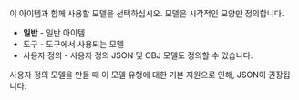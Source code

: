 이 아이템과 함께 사용할 모델을 선택하십시오. 모델은 시각적인 모양만 정의합니다.

* **일반** - 일반 아이템
* 도구 - 도구에서 사용되는 모델
* 사용자 정의 - 사용자 정의 JSON 및 OBJ 모델도 정의할 수 있습니다.

사용자 정의 모델을 만들 때 이 모델 유형에 대한 기본 지원으로 인해, JSON이 권장됩니다.